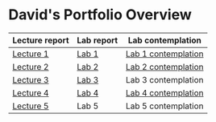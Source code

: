 # David's Portfolio Overview

| Lecture report | Lab report | Lab contemplation |
|----------------|------------|-------------------|
| [Lecture 1](https://github.com/scratcher221/iot_portfolio/blob/master/david/lecture1.md) | [Lab 1](https://github.com/scratcher221/iot_portfolio/blob/master/team/1/lab.md) | [Lab 1 contemplation](https://github.com/scratcher221/iot_portfolio/blob/master/david/lab1_contemplation.md) |
| [Lecture 2](https://github.com/scratcher221/iot_portfolio/blob/master/david/lecture2.md) | [Lab 2](https://github.com/scratcher221/iot_portfolio/blob/master/team/2/lab.md) | [Lab 2 contemplation](https://github.com/scratcher221/iot_portfolio/blob/master/david/lab2_contemplation.md)  |
| [Lecture 3](https://github.com/scratcher221/iot_portfolio/blob/master/david/lecture3.md) | [Lab 3](https://github.com/scratcher221/iot_portfolio/blob/master/team/3/lab.md) | Lab 3 contemplation |
| [Lecture 4](https://github.com/scratcher221/iot_portfolio/blob/master/david/lecture4.md) | [Lab 4](https://github.com/scratcher221/iot_portfolio/blob/master/team/4/lab.md) | [Lab 4 contemplation](https://github.com/scratcher221/iot_portfolio/blob/master/david/lab4_contemplation.md) |
| [Lecture 5](https://github.com/scratcher221/iot_portfolio/blob/master/david/lecture5.md) | Lab 5 | Lab 5 contemplation |
